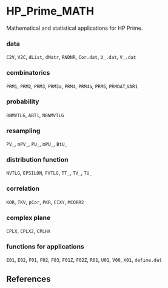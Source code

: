 # HP_Prime_MATH
Mathematical and statistical applications for HP Prime.

### data
`C2V`, `V2C`, `dList`, `dMatr`, `RNDNR`, `Cor.dat`, `U_.dat`, `V_.dat`

### combinatorics
`PRM1`, `PRM2`, `PRM3`, `PRM3a`, `PRM4`, `PRM4a`, `PRM5`, `PRMDAT`,`VAR1`

### probability
`BNMVTLG`, `ABT1`, `NBNMVTLG`

### resampling
`PV_`, `mPV_`, `PU_`, `mPU_`, `BtU_`

### distribution function
`NVTLG`, `EPSILON`, `FVTLG`, `TT_`, `TV_`, `TU_`

### correlation
`KOR`, `TKV`, `pCor`, `PKR`, `CIXY`, `MCORR2`

### complex plane
`CPLX`, `CPLX2`, `CPLHX`

### functions for applications
`E01`, `E02`, `F01`, `F02`, `F03`, `F01Z`, `F02Z`, `R01`, `U01`, `V00`, `X01`, `define.dat`

## References

